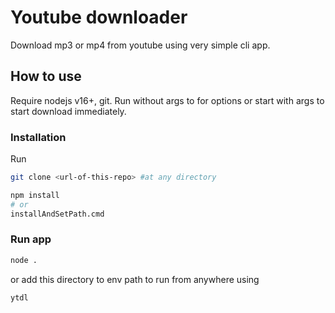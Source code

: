 # Youtube downloader

Download mp3 or mp4 from youtube using very simple cli app.

## How to use

Require nodejs v16+, git.
Run without args to for options or start with args to start download immediately.  

### Installation

Run
```sh
git clone <url-of-this-repo> #at any directory
```
```sh
npm install
# or 
installAndSetPath.cmd
```


### Run app

```sh
node .
```
or add this directory to env path to run from anywhere using 
```sh
ytdl
```
